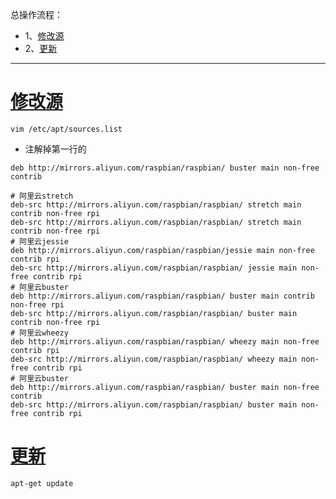 总操作流程：
- 1、[修改源](#Linux-01)
- 2、[更新](#Linux-02)

***

# <a name="Linux-01" href="#" >修改源</a>

```shell
vim /etc/apt/sources.list
```

- 注解掉第一行的

```
deb http://mirrors.aliyun.com/raspbian/raspbian/ buster main non-free contrib
```

```shell
# 阿里云stretch
deb-src http://mirrors.aliyun.com/raspbian/raspbian/ stretch main contrib non-free rpi
deb-src http://mirrors.aliyun.com/raspbian/raspbian/ stretch main contrib non-free rpi
# 阿里云jessie 
deb http://mirrors.aliyun.com/raspbian/raspbian/jessie main non-free contrib rpi
deb-src http://mirrors.aliyun.com/raspbian/raspbian/ jessie main non-free contrib rpi
# 阿里云buster
deb http://mirrors.aliyun.com/raspbian/raspbian/ buster main contrib non-free rpi
deb-src http://mirrors.aliyun.com/raspbian/raspbian/ buster main contrib non-free rpi
# 阿里云wheezy
deb http://mirrors.aliyun.com/raspbian/raspbian/ wheezy main non-free contrib rpi
deb-src http://mirrors.aliyun.com/raspbian/raspbian/ wheezy main non-free contrib rpi
# 阿里云buster
deb http://mirrors.aliyun.com/raspbian/raspbian/ buster main non-free contrib
deb-src http://mirrors.aliyun.com/raspbian/raspbian/ buster main non-free contrib rpi
```
# <a name="Linux-02" href="#" >更新</a>

```
apt-get update
```
